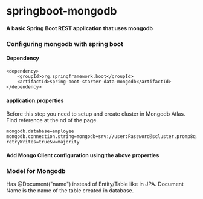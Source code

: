 # springboot-mongodb
#### A basic Spring Boot REST application that uses mongodb

### Configuring mongodb with spring boot
#### Dependency
```
<dependency>
    <groupId>org.springframework.boot</groupId>
	<artifactId>spring-boot-starter-data-mongodb</artifactId>
</dependency>
```
#### application.properties
Before this step you need to setup and create cluster in Mongodb Atlas. Find reference at the nd of the page.
```
mongodb.database=employee
mongodb.connection.string=mongodb+srv://user:Password@scluster.promp8q.mongodb.net/?retryWrites=true&w=majority
```
#### Add Mongo Client configuration using the above properties

### Model for Mongodb
Has @Document("name") instead of Entity/Table like in JPA. Document Name is the name of the table created in database.
